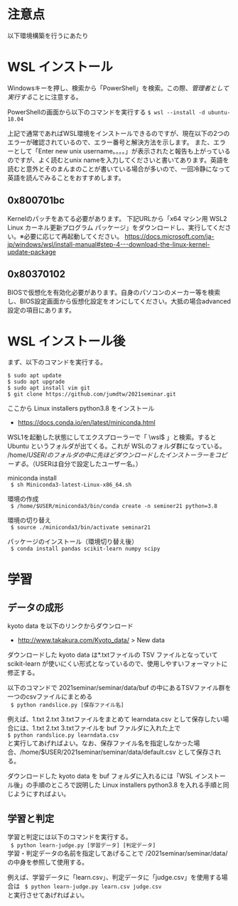 # 注意点

以下環境構築を行うにあたり

# WSL インストール

Windowsキーを押し、検索から「PowerShell」を検索。この際、*管理者として実行する*ことに注意する。

PowerShellの画面から以下のコマンドを実行する
```$ wsl --install -d ubuntu-18.04```

上記で通常であればWSL環境をインストールできるのですが、現在以下の2つのエラーが確認されているので、エラー番号と解決方法を示します。
また、エラーとして「Enter new unix username。。。。」が表示されたと報告も上がっているのですが、よく読むとunix nameを入力してくださいと書いてあります。英語を読むと意外とそのまんまのことが書いている場合が多いので、一回冷静になって英語を読んでみることをおすすめします。

## 0x800701bc

Kernelのパッチをあてる必要があります。
下記URLから「x64 マシン用 WSL2 Linux カーネル更新プログラム パッケージ」をダウンロードし、実行してください。※必要に応じて再起動してください。
https://docs.microsoft.com/ja-jp/windows/wsl/install-manual#step-4---download-the-linux-kernel-update-package

## 0x80370102

BIOSで仮想化を有効化必要があります。自身のパソコンのメーカー等を検索し、BIOS設定画面から仮想化設定をオンにしてください。大抵の場合advanced設定の項目にあります。

# WSL インストール後

まず、以下のコマンドを実行する。  

```$ sudo apt update```  
```$ sudo apt upgrade```  
```$ sudo apt install vim git```  
```$ git clone https://github.com/jumdtw/2021seminar.git```  

ここから Linux installers python3.8 をインストール  
- https://docs.conda.io/en/latest/miniconda.html  


WSL1を起動した状態にしてエクスプローラーで「 \\wsl$ 」と検索。すると Ubuntu というフォルダが出てくる。これが WSLのフォルダ群になっている。
/home/$USER/ のフォルダの中に先ほどダウンロードしたインストーラーをコピーする。  （$USERは自分で設定したユーザー名。）
  
miniconda install  
```  $ sh Miniconda3-latest-Linux-x86_64.sh  ```
  
環境の作成  
```  $ /home/$USER/miniconda3/bin/conda create -n seminer21 python=3.8  ```
 
環境の切り替え  
```  $ source ./miniconda3/bin/activate seminar21  ```

パッケージのインストール（環境切り替え後）  
```  $ conda install pandas scikit-learn numpy scipy ```


# 学習

## データの成形

kyoto data を以下のリンクからダウンロード  
- http://www.takakura.com/Kyoto_data/ > New data

ダウンロードした kyoto data は*.txtファイルの TSV ファイルとなっていて scikit-learn が使いにくい形式となっているので、使用しやすいフォーマットに修正する。  

以下のコマンドで 2021seminar/seminar/data/buf の中にあるTSVファイル群を一つのcsvファイルにまとめる  
``` $ python randslice.py [保存ファイル名]```

例えば、1.txt 2.txt 3.txtファイルをまとめて learndata.csv として保存したい場合には、1.txt 2.txt 3.txtファイルを buf ファルダに入れた上で  
``` $ python randslice.py learndata.csv ```  
と実行してあげればよい。なお、保存ファイル名を指定しなかった場合、/home/$USER/2021seminar/seminar/data/default.csv として保存される。  

ダウンロードした kyoto data を buf フォルダに入れるには「WSL インストール後」の手順のところで説明した Linux installers python3.8 を入れる手順と同じようにすればよい。

## 学習と判定

学習と判定には以下のコマンドを実行する。  
``` $ python learn-judge.py [学習データ] [判定データ]```    
学習・判定データの名前を指定してあげることで /2021seminar/seminar/data/ の中身を参照して使用する。

例えば、学習データに「learn.csv」、判定データに「judge.csv」を使用する場合は
``` $ python learn-judge.py learn.csv judge.csv```  
と実行させてあげればよい。
